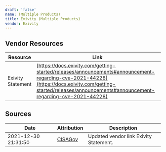 ```yaml
---
draft: 'false'
name: (Multiple Products)
title: Exivity (Multiple Products)
vendor: Exivity
---
```


## Vendor Resources
| Resource | Link |
| --- | --- |
| Exivity Statement | [https://docs.exivity.com/getting-started/releases/announcements#announcement-regarding-cve-2021-44228](https://docs.exivity.com/getting-started/releases/announcements#announcement-regarding-cve-2021-44228) |



## Sources
| Date | Attribution | Description |
| --- | --- | --- |
| 2021-12-30 21:31:50 | [CISAGov](https://raw.githubusercontent.com/cisagov/log4j-affected-db/develop/README.md) | Updated vendor link Exivity Statement.  |
